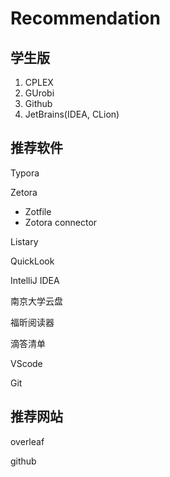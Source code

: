 # Recommendation

## 学生版

1. CPLEX
2. GUrobi
3. Github
4. JetBrains(IDEA, CLion)

## 推荐软件

Typora

Zetora

- Zotfile
- Zotora connector

Listary

QuickLook

IntelliJ IDEA

南京大学云盘

福昕阅读器

滴答清单

VScode

Git

## 推荐网站

overleaf

github